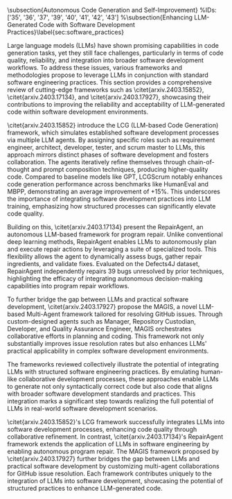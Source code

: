 \subsection{Autonomous Code Generation and Self-Improvement}
%IDs:['35', '36', '37', '39', '40', '41', '42', '43']
%\subsection{Enhancing LLM-Generated Code with Software Development Practices}\label{sec:software_practices}

Large language models (LLMs) have shown promising capabilities in code generation tasks, yet they still face challenges, particularly in terms of code quality, reliability, and integration into broader software development workflows. To address these issues, various frameworks and methodologies propose to leverage LLMs in conjunction with standard software engineering practices. This section provides a comprehensive review of cutting-edge frameworks such as \citet{arxiv.2403.15852}, \citet{arxiv.2403.17134}, and \citet{arxiv.2403.17927}, showcasing their contributions to improving the reliability and acceptability of LLM-generated code within software development environments.

\citet{arxiv.2403.15852} introduce the LCG (LLM-based Code Generation) framework, which simulates established software development processes via multiple LLM agents. By assigning specific roles such as requirement engineer, architect, developer, tester, and scrum master to LLMs, this approach mirrors distinct phases of software development and fosters collaboration. The agents iteratively refine themselves through chain-of-thought and prompt composition techniques, producing higher-quality code. Compared to baseline models like GPT, LCGScrum notably enhances code generation performance across benchmarks like HumanEval and MBPP, demonstrating an average improvement of +15\%. This underscores the importance of integrating software development practices into LLM training, emphasizing how structured processes can significantly elevate code quality.

Building on this, \citet{arxiv.2403.17134} present the RepairAgent, an autonomous LLM-based framework for program repair. Unlike conventional deep learning methods, RepairAgent enables LLMs to autonomously plan and execute repair actions by leveraging a suite of specialized tools. This flexibility allows the agent to dynamically assess bugs, gather repair ingredients, and validate fixes. Evaluated on the Defects4J dataset, RepairAgent independently repairs 39 bugs unresolved by prior techniques, highlighting the efficacy of integrating autonomous decision-making capabilities into program repair workflows.

To further bridge the gap between LLMs and practical software development, \citet{arxiv.2403.17927} propose the MAGIS, a novel LLM-based Multi-Agent framework tailored for resolving GitHub issues. Through custom-designed agents such as Manager, Repository Custodian, Developer, and Quality Assurance Engineer, MAGIS orchestrates collaborative efforts in planning and coding. This framework not only substantially improves issue resolution rates but also enhances LLMs' practical applicability in complex software development environments.

The frameworks reviewed collectively illustrate the potential of integrating LLMs with structured software engineering practices. By emulating human-like collaborative development processes, these approaches enable LLMs to generate not only syntactically correct code but also code that aligns with broader software development standards and practices. This integration marks a significant step towards realizing the full potential of LLMs in real-world software development scenarios.

\citet{arxiv.2403.15852}'s LCG framework successfully integrates LLMs into software development processes, enhancing code quality through collaborative refinement. In contrast, \citet{arxiv.2403.17134}'s RepairAgent framework extends the application of LLMs in software engineering by enabling autonomous program repair. The MAGIS framework proposed by \citet{arxiv.2403.17927} further bridges the gap between LLMs and practical software development by customizing multi-agent collaborations for GitHub issue resolution. Each framework contributes uniquely to the integration of LLMs into software development, showcasing the potential of structured practices to enhance LLM-generated code.